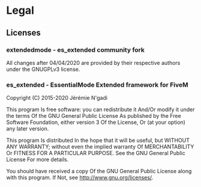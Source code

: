 # Legal

## Licenses

### extendedmode - es_extended community fork

All changes after 04/04/2020 are provided by their respective authors under the GNUGPLv3 license.

### es_extended - EssentialMode Extended framework for FiveM

Copyright (C) 2015-2020 Jérémie N'gadi

This program Is free software: you can redistribute it And/Or modify it under the terms Of the GNU General Public License As published by the Free Software Foundation, either version 3 Of the License, Or (at your option) any later version.

This program Is distributed In the hope that it will be useful, but WITHOUT ANY WARRANTY; without even the implied warranty Of MERCHANTABILITY Or FITNESS FOR A PARTICULAR PURPOSE. See the GNU General Public License For more details.

You should have received a copy Of the GNU General Public License along with this program. If Not, see http://www.gnu.org/licenses/.